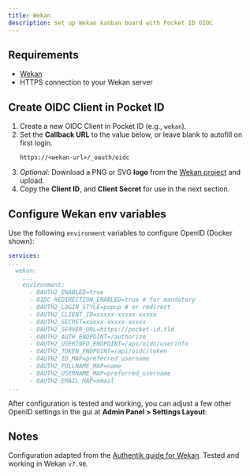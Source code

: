 ```yaml
---
title: Wekan
description: Set up Wekan kanban board with Pocket ID OIDC
---
```


## Requirements

- [Wekan](https://github.com/wekan/wekan)
- HTTPS connection to your Wekan server

## Create OIDC Client in Pocket ID

1. Create a new OIDC Client in Pocket ID (e.g., `wekan`).
2. Set the **Callback URL** to the value below, or leave blank to autofill on first login.
   ```
   https://<wekan-url>/_oauth/oidc
   ```
3. _Optional:_ Download a PNG or SVG **logo** from the [Wekan project](https://github.com/wekan/wekan) and upload.
4. Copy the **Client ID**, and **Client Secret** for use in the next section.

## Configure Wekan env variables

Use the following `environment` variables to configure OpenID (Docker shown):

```yaml
services:
...
  wekan:
    ...
    environment:
      - OAUTH2_ENABLED=true
      - OIDC_REDIRECTION_ENABLED=true # for mandatory
      - OAUTH2_LOGIN_STYLE=popup # or redirect
      - OAUTH2_CLIENT_ID=xxxxx-xxxxx-xxxxx
      - OAUTH2_SECRET=xxxxx-xxxxx-xxxxx
      - OAUTH2_SERVER_URL=https://pocket-id.tld
      - OAUTH2_AUTH_ENDPOINT=/authorize
      - OAUTH2_USERINFO_ENDPOINT=/api/oidc/userinfo
      - OAUTH2_TOKEN_ENDPOINT=/api/oidc/token
      - OAUTH2_ID_MAP=preferred_username
      - OAUTH2_FULLNAME_MAP=name
      - OAUTH2_USERNAME_MAP=preferred_username
      - OAUTH2_EMAIL_MAP=email
...
```

After configuration is tested and working, you can adjust a few other OpenID settings in the gui at **Admin Panel > Settings Layout**:

## Notes

Configuration adapted from the [Authentik guide for Wekan](https://docs.goauthentik.io/integrations/services/wekan/#wekan-configuration). Tested and working in Wekan `v7.90`.
